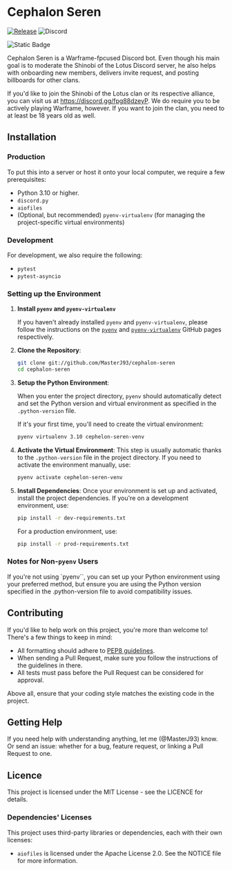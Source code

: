 # Cephalon Seren

[![Release](https://img.shields.io/github/release/masterj93/cephalon-seren.svg)](https://github.com/masterj93/cephalon-seren/releases/latest)
![Discord](https://img.shields.io/discord/864182092271190096)

![Static Badge](https://img.shields.io/badge/I'm%20detecting%20a%20large%20security%20force%20heading%20your%20way-It's%20the%20Grineer.-purple)

Cephalon Seren is a Warframe-fpcused Discord bot. Even though his main goal is to moderate the Shinobi of the Lotus Discord server, he also helps with onboarding new members, delivers invite request, and posting billboards for other clans.

If you'd like to join the Shinobi of the Lotus clan or its respective alliance, you can visit us at <https://discord.gg/fpg88dzeyP>. We do require you to be actively playing Warframe, however. If you want to join the clan, you need to at least be 18 years old as well.

## Installation

### Production

To put this into a server or host it onto your local computer, we require a few prerequisites:

* Python 3.10 or higher.
* `discord.py`
* `aiofiles`
* (Optional, but recommended) `pyenv-virtualenv` (for managing the project-specific virtual environments)

### Development

For development, we also require the following:

* `pytest`
* `pytest-asyncio`

### Setting up the Environment

1. **Install `pyenv` and `pyenv-virtualenv`**

   If you haven't already installed `pyenv` and `pyenv-virtualenv`, please follow the instructions on the [`pyenv`](https://github.com/pyenv/pyenv) and [`pyenv-virtualenv`](https://github.com/pyenv/pyenv-virtualenv) GitHub pages respectively.

2. **Clone the Repository**:

   ```bash
   git clone git://github.com/MasterJ93/cephalon-seren
   cd cephalon-seren
   ```

3. **Setup the Python Environment**:

   When you enter the project directory, `pyenv` should automatically detect and set the Python version and virtual environment as specified in the ``.python-version`` file.

   If it's your first time, you'll need to create the virtual environment:

   ```bash
   pyenv virtualenv 3.10 cephelon-seren-venv
   ```

4. **Activate the Virtual Environment**:
   This step is usually automatic thanks to the `.python-version` file in the project directory. If you need to activate the environment manually, use:

   ```bash
   pyenv activate cephelon-seren-venv
   ```

5. **Install Dependencies**:
   Once your environment is set up and activated, install the project dependencies. If you're on a development environment, use:

   ```bash
   pip install -r dev-requirements.txt
   ```

   For a production environment, use:

   ```bash
   pip install -r prod-requirements.txt
   ```

### Notes for Non-`pyenv` Users

If you're not using `pyenv``, you can set up your Python environment using your preferred method, but ensure you are using the Python version specified in the .python-version file to avoid compatibility issues.

## Contributing

If you'd like to help work on this project, you're more than welcome to! There's a few things to keep in mind:

* All formatting should adhere to [PEP8 guidelines](https://peps.python.org/pep-0008/).
* When sending a Pull Request, make sure you follow the instructions of the guidelines in there.
* All tests must pass before the Pull Request can be considered for approval.

Above all, ensure that your coding style matches the existing code in the project.

## Getting Help

If you need help with understanding anything, let me (@MasterJ93) know. Or send an issue: whether for a bug, feature request, or linking a Pull Request to one.

## Licence

This project is licensed under the MIT License - see the LICENCE for details.

### Dependencies' Licenses

This project uses third-party libraries or dependencies, each with their own licenses:

* `aiofiles` is licensed under the Apache License 2.0. See the NOTICE file for more information.
